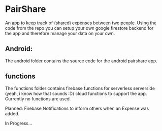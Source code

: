 # PairShare

An app to keep track of (shared) expenses between two people. 
Using the code from the repo you can setup your own google firestore backend for the app and therefore manage your data on your own.

## Android:
The android folder contains the source code for the android pairshare app.

## functions
The functions folder contains firebase functions for serverless serverside (yeah, i know how that sounds :D) cloud functions to support the app.
Currently no functions are used.

Planned: Firebase Notifications to inform others when an Expense was added.

In Progress...


